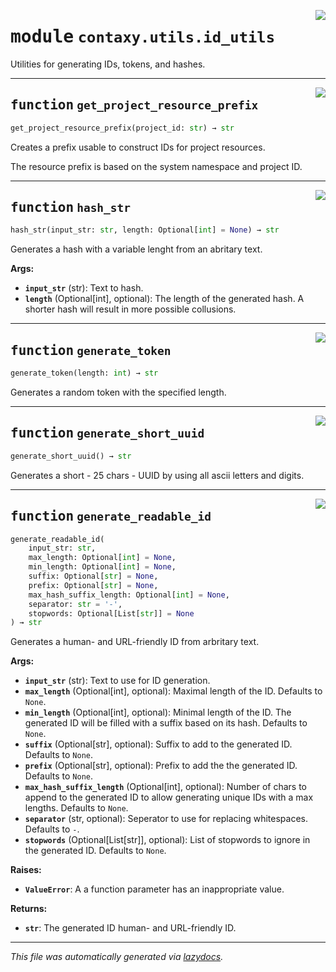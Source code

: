 <!-- markdownlint-disable -->

<a href="https://github.com/ml-tooling/contaxy/blob/main/backend/src/contaxy/utils/id_utils.py#L0"><img align="right" style="float:right;" src="https://img.shields.io/badge/-source-cccccc?style=flat-square"></a>

# <kbd>module</kbd> `contaxy.utils.id_utils`
Utilities for generating IDs, tokens, and hashes. 


---

<a href="https://github.com/ml-tooling/contaxy/blob/main/backend/src/contaxy/utils/id_utils.py#L17"><img align="right" style="float:right;" src="https://img.shields.io/badge/-source-cccccc?style=flat-square"></a>

## <kbd>function</kbd> `get_project_resource_prefix`

```python
get_project_resource_prefix(project_id: str) → str
```

Creates a prefix usable to construct IDs for project resources. 

The resource prefix is based on the system namespace and project ID. 


---

<a href="https://github.com/ml-tooling/contaxy/blob/main/backend/src/contaxy/utils/id_utils.py#L25"><img align="right" style="float:right;" src="https://img.shields.io/badge/-source-cccccc?style=flat-square"></a>

## <kbd>function</kbd> `hash_str`

```python
hash_str(input_str: str, length: Optional[int] = None) → str
```

Generates a hash with a variable lenght from an abritary text. 



**Args:**
 
 - <b>`input_str`</b> (str):  Text to hash. 
 - <b>`length`</b> (Optional[int], optional):  The length of the generated hash. A shorter hash will result in more possible collusions. 


---

<a href="https://github.com/ml-tooling/contaxy/blob/main/backend/src/contaxy/utils/id_utils.py#L49"><img align="right" style="float:right;" src="https://img.shields.io/badge/-source-cccccc?style=flat-square"></a>

## <kbd>function</kbd> `generate_token`

```python
generate_token(length: int) → str
```

Generates a random token with the specified length. 


---

<a href="https://github.com/ml-tooling/contaxy/blob/main/backend/src/contaxy/utils/id_utils.py#L56"><img align="right" style="float:right;" src="https://img.shields.io/badge/-source-cccccc?style=flat-square"></a>

## <kbd>function</kbd> `generate_short_uuid`

```python
generate_short_uuid() → str
```

Generates a short - 25 chars - UUID by using all ascii letters and digits. 


---

<a href="https://github.com/ml-tooling/contaxy/blob/main/backend/src/contaxy/utils/id_utils.py#L62"><img align="right" style="float:right;" src="https://img.shields.io/badge/-source-cccccc?style=flat-square"></a>

## <kbd>function</kbd> `generate_readable_id`

```python
generate_readable_id(
    input_str: str,
    max_length: Optional[int] = None,
    min_length: Optional[int] = None,
    suffix: Optional[str] = None,
    prefix: Optional[str] = None,
    max_hash_suffix_length: Optional[int] = None,
    separator: str = '-',
    stopwords: Optional[List[str]] = None
) → str
```

Generates a human- and URL-friendly ID from arbritary text. 



**Args:**
 
 - <b>`input_str`</b> (str):  Text to use for ID generation. 
 - <b>`max_length`</b> (Optional[int], optional):  Maximal length of the ID. Defaults to `None`. 
 - <b>`min_length`</b> (Optional[int], optional):  Minimal length of the ID. The generated ID will be filled with a suffix based on its hash. Defaults to `None`. 
 - <b>`suffix`</b> (Optional[str], optional):  Suffix to add to the generated ID. Defaults to `None`. 
 - <b>`prefix`</b> (Optional[str], optional):  Prefix to add the the generated ID. Defaults to `None`. 
 - <b>`max_hash_suffix_length`</b> (Optional[int], optional):  Number of chars to append to the generated ID to allow generating unique IDs with a max lengths. Defaults to `None`. 
 - <b>`separator`</b> (str, optional):  Seperator to use for replacing whitespaces. Defaults to `-`. 
 - <b>`stopwords`</b> (Optional[List[str]], optional):  List of stopwords to ignore in the generated ID. Defaults to `None`. 



**Raises:**
 
 - <b>`ValueError`</b>:  A a function parameter has an inappropriate value. 



**Returns:**
 
 - <b>`str`</b>:  The generated ID human- and URL-friendly ID. 




---

_This file was automatically generated via [lazydocs](https://github.com/ml-tooling/lazydocs)._
